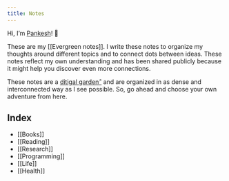 ```yaml
---
title: Notes
---
```

Hi, I’m [Pankesh](https://www.pankesh.com/about)! 👋

These are my [[Evergreen notes]]. I write these notes to organize my thoughts around different topics and to connect dots between ideas. These notes reflect my own understanding and has been shared publicly because it might help you discover even more connections.

These notes are a [ditigal garden<sup style="font-size:8px">&#x2197;</sup>](https://github.com/MaggieAppleton/digital-gardeners) and are organized in as dense and interconnected way as I see possible. So, go ahead and choose your own adventure from here.

## Index
- [[Books]]
- [[Reading]]
- [[Research]]
- [[Programming]]
- [[Life]]
- [[Health]]